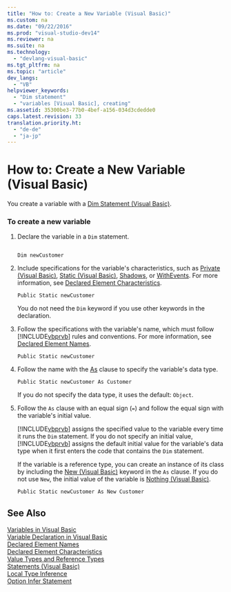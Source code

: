 ```yaml
---
title: "How to: Create a New Variable (Visual Basic)"
ms.custom: na
ms.date: "09/22/2016"
ms.prod: "visual-studio-dev14"
ms.reviewer: na
ms.suite: na
ms.technology: 
  - "devlang-visual-basic"
ms.tgt_pltfrm: na
ms.topic: "article"
dev_langs: 
  - "VB"
helpviewer_keywords: 
  - "Dim statement"
  - "variables [Visual Basic], creating"
ms.assetid: 35300be3-77b0-4bef-a156-034d3cdedde0
caps.latest.revision: 33
translation.priority.ht: 
  - "de-de"
  - "ja-jp"
---
```

# How to: Create a New Variable (Visual Basic)
You create a variable with a [Dim Statement (Visual Basic)](../vs140/dim-statement--visual-basic-.md).  
  
### To create a new variable  
  
1.  Declare the variable in a `Dim` statement.  
  
    ```  
  
    Dim newCustomer  
    ```  
  
2.  Include specifications for the variable's characteristics, such as [Private (Visual Basic)](../vs140/private--visual-basic-.md), [Static (Visual Basic)](../vs140/static--visual-basic-.md), [Shadows](../vs140/shadows--visual-basic-.md), or [WithEvents](../vs140/withevents--visual-basic-.md). For more information, see [Declared Element Characteristics](../vs140/declared-element-characteristics--visual-basic-.md).  
  
    ```  
    Public Static newCustomer  
    ```  
  
     You do not need the `Dim` keyword if you use other keywords in the declaration.  
  
3.  Follow the specifications with the variable's name, which must follow [!INCLUDE[vbprvb](../vs140/includes/vbprvb_md.md)] rules and conventions. For more information, see [Declared Element Names](../vs140/declared-element-names--visual-basic-.md).  
  
    ```  
    Public Static newCustomer  
    ```  
  
4.  Follow the name with the [As](../vs140/as-clause--visual-basic-.md) clause to specify the variable's data type.  
  
    ```  
    Public Static newCustomer As Customer  
    ```  
  
     If you do not specify the data type, it uses the default: `Object`.  
  
5.  Follow the `As` clause with an equal sign (`=`) and follow the equal sign with the variable's initial value.  
  
     [!INCLUDE[vbprvb](../vs140/includes/vbprvb_md.md)] assigns the specified value to the variable every time it runs the `Dim` statement. If you do not specify an initial value, [!INCLUDE[vbprvb](../vs140/includes/vbprvb_md.md)] assigns the default initial value for the variable's data type when it first enters the code that contains the `Dim` statement.  
  
     If the variable is a reference type, you can create an instance of its class by including the [New (Visual Basic)](../vs140/new-operator--visual-basic-.md) keyword in the `As` clause. If you do not use `New`, the initial value of the variable is [Nothing (Visual Basic)](../vs140/nothing--visual-basic-.md).  
  
    ```  
    Public Static newCustomer As New Customer  
    ```  
  
## See Also  
 [Variables in Visual Basic](../vs140/variables-in-visual-basic.md)   
 [Variable Declaration in Visual Basic](../vs140/variable-declaration-in-visual-basic.md)   
 [Declared Element Names](../vs140/declared-element-names--visual-basic-.md)   
 [Declared Element Characteristics](../vs140/declared-element-characteristics--visual-basic-.md)   
 [Value Types and Reference Types](../vs140/value-types-and-reference-types.md)   
 [Statements (Visual Basic)](../vs140/statements--visual-basic-.md)   
 [Local Type Inference](../vs140/local-type-inference--visual-basic-.md)   
 [Option Infer Statement](../vs140/option-infer-statement.md)
